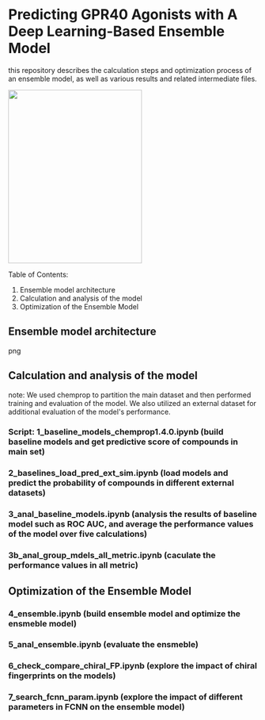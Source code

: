 # Predicting GPR40 Agonists with A Deep Learning-Based Ensemble Model
this repository describes the calculation steps and optimization process of an ensemble model, as well as various results and related intermediate files.

<a href="url"><img src="./docs/molmap.log.png" align="center" height="350" width="270" ></a>

Table of Contents:

1. Ensemble model architecture
2. Calculation and analysis of the model
3. Optimization of the Ensemble Model

## Ensemble model architecture
png

## Calculation and analysis of the model
note: We used chemprop to partition the main dataset and then performed training and evaluation of the model. We also utilized an external dataset for additional evaluation of the model's performance.

### Script: **1_baseline_models_chemprop1.4.0.ipynb** (build baseline models and get predictive score of compounds in main set)

### **2_baselines_load_pred_ext_sim.ipynb** (load models and predict the probability of compounds in different external datasets)

### **3_anal_baseline_models.ipynb** (analysis the results of baseline model such as ROC AUC, and average the performance values of the model over five calculations)

### **3b_anal_group_mdels_all_metric.ipynb** (caculate the performance values in all metric)

## Optimization of the Ensemble Model

### **4_ensemble.ipynb** (build ensemble model and optimize the ensmeble model)

### **5_anal_ensemble.ipynb** (evaluate the ensmeble)

### **6_check_compare_chiral_FP.ipynb** (explore the impact of chiral fingerprints on the models)

### **7_search_fcnn_param.ipynb** (explore the impact of different parameters in FCNN on the ensemble model)












